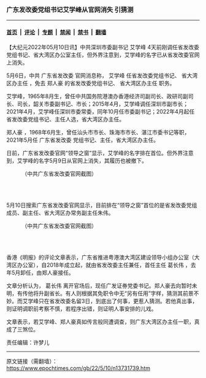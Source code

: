 ### 广东发改委党组书记艾学峰从官网消失 引猜测

---

#### [首页](../../../..?n13731739) &nbsp;|&nbsp; [评论](../../../../../epoch-comment?n13731739) &nbsp;|&nbsp; [专题](../../../../../epoch-special?n13731739) &nbsp;|&nbsp; [禁闻](../../../../../epoch-news?n13731739) &nbsp;|&nbsp; [禁书](../../../../../books?n13731739) &nbsp;|&nbsp; [翻墙](https://github.com/gfw-breaker/nogfw/blob/master/README.md?n13731739)


<div class="post_content" id="artbody" itemprop="articleBody">
 <!-- article content begin -->
 <p>
  【大纪元2022年05月10日讯】中共深圳市委副书记
  <ok href="https://www.epochtimes.com/gb/tag/%E8%89%BE%E5%AD%A6%E5%B3%B0.html">
   艾学峰
  </ok>
  4天前刚调任省发改委党组书记、省大湾区办公室主任，但外界注意到，艾学峰的名字已从省发改委官网上消失。
 </p>
 <p>
  5月6日，中共
  <ok href="https://www.epochtimes.com/gb/tag/%E5%B9%BF%E4%B8%9C%E7%9C%81%E5%8F%91%E6%94%B9%E5%A7%94.html">
   广东省发改委
  </ok>
  官网消息称，
  <ok href="https://www.epochtimes.com/gb/tag/%E8%89%BE%E5%AD%A6%E5%B3%B0.html">
   艾学峰
  </ok>
  任省发改委党组书记、
  <ok href="https://www.epochtimes.com/gb/tag/%E7%9C%81%E5%A4%A7%E6%B9%BE%E5%8C%BA%E5%8A%9E%E4%B8%BB%E4%BB%BB.html">
   省大湾区办主任
  </ok>
  ，免去
  <ok href="https://www.epochtimes.com/gb/tag/%E9%83%91%E4%BA%BA%E8%B1%AA.html">
   郑人豪
  </ok>
  的省发改委党组书记、
  <ok href="https://www.epochtimes.com/gb/tag/%E7%9C%81%E5%A4%A7%E6%B9%BE%E5%8C%BA%E5%8A%9E%E4%B8%BB%E4%BB%BB.html">
   省大湾区办主任
  </ok>
  职务。
 </p>
 <p>
  艾学峰，1965年8月生，曾任中共国务院港澳办香港经济司副司长、政研司副司长、司长，韶关市委副书记、市长；2015年4月，艾学峰调任深圳市副市长；2021年4月，艾学峰任深圳市委常委，同年10月任市委副书记；2022年4月起任省发改委党组书记、主任人选，省大湾区办主任。
 </p>
 <p>
  <ok href="https://www.epochtimes.com/gb/tag/%E9%83%91%E4%BA%BA%E8%B1%AA.html">
   郑人豪
  </ok>
  ，1968年6月生，曾任汕头市市长、珠海市市长、湛江市委书记等职，2021年5月任
  <ok href="https://www.epochtimes.com/gb/tag/%E5%B9%BF%E4%B8%9C%E7%9C%81%E5%8F%91%E6%94%B9%E5%A7%94.html">
   广东省发改委
  </ok>
  党组书记、主任，省大湾区办主任。
 </p>
 <p>
  日前，广东省发改委官网“领导之窗”显示，艾学峰的名字排在首位。但外界注意到，艾学峰的名字5月9日从官网上消失，其履历也被撤下。
 </p>
 <figure aria-describedby="caption-attachment-13731750" class="wp-caption aligncenter" id="attachment_13731750" style="width: 600px">
  <ok href="https://i.epochtimes.com/assets/uploads/2022/05/id13731750-1651827675743.jpg" target="_blank">
   <img alt="" class="size-large wp-image-13731750" src="https://i.epochtimes.com/assets/uploads/2022/05/id13731750-1651827675743-600x439.jpg"/>
  </ok>
  <br/><figcaption class="wp-caption-text" id="caption-attachment-13731750">
   （中共广东省发改委官网截图）
  </figcaption><br/>
 </figure><br/>
 <p>
  5月10日搜索广东省发改委官网显示，目前排在“领导之窗”首位的是省发改委党组成员、副主任、省大湾区办常务副主任朱伟。
 </p>
 <figure aria-describedby="caption-attachment-13731754" class="wp-caption aligncenter" id="attachment_13731754" style="width: 600px">
  <ok href="https://i.epochtimes.com/assets/uploads/2022/05/id13731754-5231f029a6d473112843673c13686f01.png" target="_blank">
   <img alt="" class="size-large wp-image-13731754" src="https://i.epochtimes.com/assets/uploads/2022/05/id13731754-5231f029a6d473112843673c13686f01-600x325.png"/>
  </ok>
  <br/><figcaption class="wp-caption-text" id="caption-attachment-13731754">
   （中共广东省发改委官网截图）
  </figcaption><br/>
 </figure><br/>
 <p>
  香港《明报》的评论文章表示，广东省推进粤港澳大湾区建设领导小组办公室（大湾区办公室），自2018年成立起，就由省发改委主任兼任，首任主任
  <ok href="https://www.epochtimes.com/gb/tag/%E8%91%9B%E9%95%BF%E4%BC%9F.html">
   葛长伟
  </ok>
  ，去年5月卸任，由郑人豪接任。
 </p>
 <p>
  文章分析认为，
  <ok href="https://www.epochtimes.com/gb/tag/%E8%91%9B%E9%95%BF%E4%BC%9F.html">
   葛长伟
  </ok>
  离开官场后，现任广发证券党委书记。郑人豪去向暂时未明，有传他将升副省长。有人则根据其免职令中无“另有任用”字样，猜测其前景不妙。而艾学峰只在省发改委名留3日，到底出了何事，更惹人猜测。若他真出事，则证明调职前考察不慎，若程序出错，则证明人事安排的儿戏。
 </p>
 <p>
  文章表示，若艾学峰、郑人豪真如传言般同遭调查，则广东大湾区办主任一职，真成了三煞位。
 </p>
 <p>
  责任编辑：许梦儿
 </p>
 <!-- article content end -->
 <div id="below_article_ad">
 </div>
</div>


---

原文链接（需翻墙）：https://www.epochtimes.com/gb/22/5/10/n13731739.htm